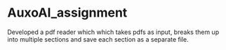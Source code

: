 # AuxoAI_assignment
Developed a pdf reader which which takes pdfs as input, breaks them up into multiple sections and save each section as a separate file.
